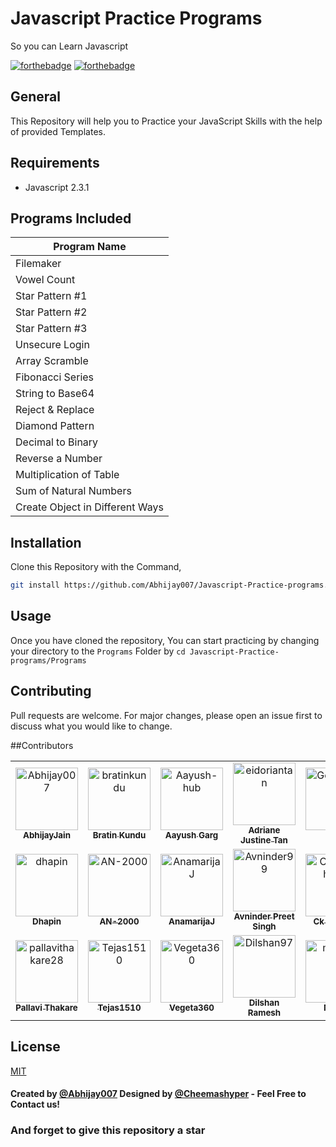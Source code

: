 # Javascript Practice Programs
So you can Learn Javascript 

[![forthebadge](https://forthebadge.com/images/badges/built-by-developers.svg)](https://forthebadge.com)
[![forthebadge](https://forthebadge.com/images/badges/made-with-javascript.svg)](https://forthebadge.com)

## General
This Repository will help you to Practice your JavaScript Skills with the help of provided Templates.

## Requirements
* Javascript 2.3.1 
  
## Programs Included
| Program Name | 
| ----------- | 
|Filemaker|
|Vowel Count|
| Star Pattern #1 |
| Star Pattern #2 | 
| Star Pattern #3 |
|Unsecure Login|
|Array Scramble|
|Fibonacci Series|
|String to Base64|
| Reject & Replace | 
|Diamond Pattern|
|Decimal to Binary|
|Reverse a Number|
|Multiplication of Table|
|Sum of Natural Numbers|
|Create Object in Different Ways|     
     
 
## Installation
 
Clone this Repository with the Command,
```bash
git install https://github.com/Abhijay007/Javascript-Practice-programs.git
```

## Usage
Once you have cloned the repository, You can start practicing by changing your directory to the `Programs` Folder by 
`cd Javascript-Practice-programs/Programs`

## Contributing
Pull requests are welcome. For major changes, please open an issue first to discuss what you would like to change.

##Contributors
<!-- readme: contributors -start --> 
<table>
<tr>
    <td align="center">
        <a href="https://github.com/Abhijay007">
            <img src="https://avatars3.githubusercontent.com/u/64387054?v=4" width="100;" alt="Abhijay007"/>
            <br />
            <sub><b>AbhijayJain</b></sub>
        </a>
    </td>
    <td align="center">
        <a href="https://github.com/bratinkundu">
            <img src="https://avatars3.githubusercontent.com/u/36078208?v=4" width="100;" alt="bratinkundu"/>
            <br />
            <sub><b>Bratin Kundu</b></sub>
        </a>
    </td>
    <td align="center">
        <a href="https://github.com/Aayush-hub">
            <img src="https://avatars1.githubusercontent.com/u/65889104?v=4" width="100;" alt="Aayush-hub"/>
            <br />
            <sub><b>Aayush Garg</b></sub>
        </a>
    </td>
    <td align="center">
        <a href="https://github.com/eidoriantan">
            <img src="https://avatars1.githubusercontent.com/u/22261916?v=4" width="100;" alt="eidoriantan"/>
            <br />
            <sub><b>Adriane Justine Tan</b></sub>
        </a>
    </td>
    <td align="center">
        <a href="https://github.com/Geekz45679">
            <img src="https://avatars3.githubusercontent.com/u/22227801?v=4" width="100;" alt="Geekz45679"/>
            <br />
            <sub><b>Brad</b></sub>
        </a>
    </td>
    <td align="center">
        <a href="https://github.com/muchirijane">
            <img src="https://avatars3.githubusercontent.com/u/54930887?v=4" width="100;" alt="muchirijane"/>
            <br />
            <sub><b>Jane Tracy Muthoni</b></sub>
        </a>
    </td></tr>
<tr>
    <td align="center">
        <a href="https://github.com/dhapin">
            <img src="https://avatars0.githubusercontent.com/u/67732961?v=4" width="100;" alt="dhapin"/>
            <br />
            <sub><b>Dhapin</b></sub>
        </a>
    </td>
    <td align="center">
        <a href="https://github.com/AN-2000">
            <img src="https://avatars3.githubusercontent.com/u/51452682?v=4" width="100;" alt="AN-2000"/>
            <br />
            <sub><b>AN-2000</b></sub>
        </a>
    </td>
    <td align="center">
        <a href="https://github.com/AnamarijaJ">
            <img src="https://avatars2.githubusercontent.com/u/60478438?v=4" width="100;" alt="AnamarijaJ"/>
            <br />
            <sub><b>AnamarijaJ</b></sub>
        </a>
    </td>
    <td align="center">
        <a href="https://github.com/Avninder99">
            <img src="https://avatars0.githubusercontent.com/u/53931646?v=4" width="100;" alt="Avninder99"/>
            <br />
            <sub><b>Avninder Preet Singh</b></sub>
        </a>
    </td>
    <td align="center">
        <a href="https://github.com/Cheemashyper">
            <img src="https://avatars2.githubusercontent.com/u/68045666?v=4" width="100;" alt="Cheemashyper"/>
            <br />
            <sub><b>Ck Cheema</b></sub>
        </a>
    </td>
    <td align="center">
        <a href="https://github.com/kdimas12">
            <img src="https://avatars3.githubusercontent.com/u/19843984?v=4" width="100;" alt="kdimas12"/>
            <br />
            <sub><b>Dimas Kurniawan</b></sub>
        </a>
    </td></tr>
<tr>
    <td align="center">
        <a href="https://github.com/pallavithakare28">
            <img src="https://avatars3.githubusercontent.com/u/62203552?v=4" width="100;" alt="pallavithakare28"/>
            <br />
            <sub><b>Pallavi Thakare</b></sub>
        </a>
    </td>
    <td align="center">
        <a href="https://github.com/Tejas1510">
            <img src="https://avatars3.githubusercontent.com/u/64543913?v=4" width="100;" alt="Tejas1510"/>
            <br />
            <sub><b>Tejas1510</b></sub>
        </a>
    </td>
    <td align="center">
        <a href="https://github.com/Vegeta360">
            <img src="https://avatars3.githubusercontent.com/u/72193687?v=4" width="100;" alt="Vegeta360"/>
            <br />
            <sub><b>Vegeta360</b></sub>
        </a>
    </td>
    <td align="center">
        <a href="https://github.com/Dilshan97">
            <img src="https://avatars2.githubusercontent.com/u/27553144?v=4" width="100;" alt="Dilshan97"/>
            <br />
            <sub><b>Dilshan Ramesh</b></sub>
        </a>
    </td>
    <td align="center">
        <a href="https://github.com/monil28">
            <img src="https://avatars1.githubusercontent.com/u/53273152?v=4" width="100;" alt="monil28"/>
            <br />
            <sub><b>MoNiL</b></sub>
        </a>
    </td></tr>
</table>
<!-- readme: contributors -end -->

## License
[MIT](https://choosealicense.com/licenses/mit/)

#### Created by [@Abhijay007](https://github.com/Abhijay007) Designed by [@Cheemashyper](https://github.com/Cheemashyper) - Feel Free to Contact us!

### And forget to give this repository a star
